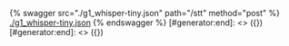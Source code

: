 [#generator:start]: <> ({ "template": "openapi" })
[#generator:start]: <> ({ "template": "openapi" })
{% swagger src="./g1_whisper-tiny.json" path="/stt" method="post" %}
[./g1_whisper-tiny.json](./g1_whisper-tiny.json)
{% endswagger %}
[#generator:end]: <> ({})
[#generator:end]: <> ({})